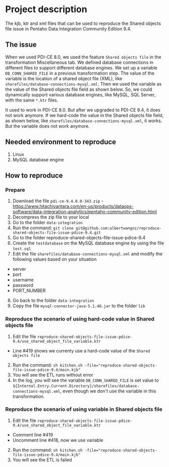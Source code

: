 # Project description
The kjb, ktr and xml files that can be used to reproduce the Shared objects file issue in Pentaho Data Integration Community Edition 9.4.

## The issue
When we used PDI-CE 8.0, we used the feature `Shared objects file` in the transformation Miscellaneous tab. We defined database connections in different files to support different database engines. We set up a variable `DB_CONN_SHARED_FILE` in a previous transformation step. The value of the variable is the location of a shared object file (XML), like `sharefiles/database-connections-mysql.xml`. Then we used the variable as the value of the Shared objects file field as shown below. So, we could dynamically support various database engines, like MySQL, SQL Server, with the same `*.ktr` files.

It used to work in PDI-CE 8.0. But after we upgraded to PDI-CE 9.4, it does not work anymore. If we hard-code the value in the Shared objects file field, as shown below, like `sharefiles/database-connections-mysql.xml`, it works. But the variable does not work anymore.

## Needed environment to reproduce
1. Linux
2. MySQL database engine

## How to reproduce
### Prepare
1. Download the file `pdi-ce-9.4.0.0-343.zip` - https://www.hitachivantara.com/en-us/products/dataops-software/data-integration-analytics/pentaho-community-edition.html
2. Decompress the zip file to your local
3. Go to the folder `data-integration`
4. Run the command: `git clone git@github.com:albertwangnz/reproduce-shared-objects-file-issue-pdice-9.4.git`
5. Go to the folder reproduce-shared-objects-file-issue-pdice-9.4
6. Create the `testdatabase` on the MySQL database engine by using the file `test.sql`
7. Edit the file `sharefiles/database-connections-mysql.xml` and modify the following values based on your situation
  - server
  - port
  - username
  - password
  - PORT_NUMBER
8. Go back to the folder `data-integration`
9. Copy the file `mysql-connector-java-5.1.48.jar` to the folder `lib`

### Reproduce the scenario of using hard-code value in Shared objects file
1. Edit the file `reproduce-shared-objects-file-issue-pdice-9.4/use_shared_object_file_variable.ktr`
  - Line #419 shows we currenty use a hard-code value of the `Shared objects file`
2. Run the command: `sh kitchen.sh -file="reproduce-shared-objects-file-issue-pdice-9.4/main.kjb"`
3. You will see the ETL runs without error
4. In the log, you will see the variable `DB_CONN_SHARED_FILE` is set value to `${Internal.Entry.Current.Directory}/sharefiles/database-connections-mysql.xml`, even though we don't use the variable in this transformation.

### Reproduce the scenario of using variable in Shared objects file
1. Edit the file `reproduce-shared-objects-file-issue-pdice-9.4/use_shared_object_file_variable.ktr`
  - Comment line #419
  - Uncomment line #418, now we use variable
2. Run the command: `sh kitchen.sh -file="reproduce-shared-objects-file-issue-pdice-9.4/main.kjb"`
3. You will see the ETL is failed